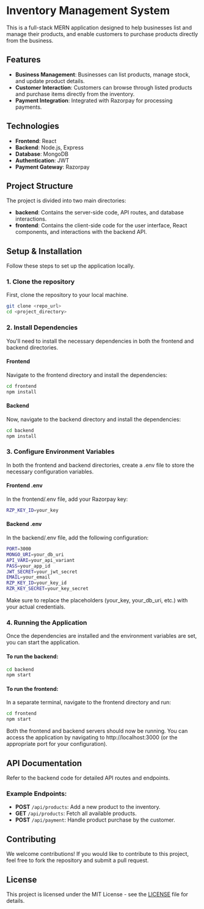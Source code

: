 # Inventory Management System
This is a full-stack MERN application designed to help businesses list and manage their products, and enable customers to purchase products directly from the business.

## Features
- **Business Management**: Businesses can list products, manage stock, and update product details.
- **Customer Interaction**: Customers can browse through listed products and purchase items directly from the inventory.
- **Payment Integration**: Integrated with Razorpay for processing payments.

## Technologies
- **Frontend**: React
- **Backend**: Node.js, Express
- **Database**: MongoDB
- **Authentication**: JWT
- **Payment Gateway**: Razorpay



## Project Structure
The project is divided into two main directories:

- **backend**: Contains the server-side code, API routes, and database interactions.
- **frontend**: Contains the client-side code for the user interface, React components, and interactions with the backend API.

## Setup & Installation

Follow these steps to set up the application locally.

### 1. Clone the repository
First, clone the repository to your local machine.

```bash
git clone <repo_url>
cd <project_directory>
```


### 2. Install Dependencies
You'll need to install the necessary dependencies in both the frontend and backend directories.

#### Frontend
Navigate to the frontend directory and install the dependencies:

```bash
cd frontend
npm install
```
#### Backend
Now, navigate to the backend directory and install the dependencies:

```bash
cd backend
npm install
```

### 3. Configure Environment Variables
In both the frontend and backend directories, create a .env file to store the necessary configuration variables.

#### Frontend .env
In the frontend/.env file, add your Razorpay key:
```bash
RZP_KEY_ID=your_key
```

#### Backend .env
In the backend/.env file, add the following configuration:
```bash
PORT=3000
MONGO_URI=your_db_uri
API_VARI=your_api_variant
PASS=your_app_id
JWT_SECRET=your_jwt_secret
EMAIL=your_email
RZP_KEY_ID=your_key_id
RZR_KEY_SECRET=your_key_secret
```
Make sure to replace the placeholders (your_key, your_db_uri, etc.) with your actual credentials.


### 4. Running the Application
Once the dependencies are installed and the environment variables are set, you can start the application.

#### To run the backend:
```bash
cd backend
npm start
```

#### To run the frontend:
In a separate terminal, navigate to the frontend directory and run:
```bash
cd frontend
npm start
```
Both the frontend and backend servers should now be running. You can access the application by navigating to http://localhost:3000 (or the appropriate port for your configuration).


## API Documentation

Refer to the backend code for detailed API routes and endpoints.

### Example Endpoints:
- **POST** `/api/products`: Add a new product to the inventory.
- **GET** `/api/products`: Fetch all available products.
- **POST** `/api/payment`: Handle product purchase by the customer.


## Contributing

We welcome contributions! If you would like to contribute to this project, feel free to fork the repository and submit a pull request.

## License

This project is licensed under the MIT License - see the [LICENSE](LICENSE) file for details.

